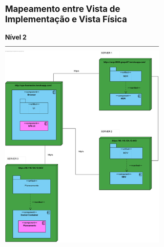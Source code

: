 # Mapeamento entre Vista de Implementação e Vista Física
## Nível 2


--------------------------------


![VI_F](VI_F.png)